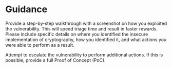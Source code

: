 # Guidance

Provide a step-by-step walkthrough with a screenshot on how you exploited the vulnerability. This will speed triage time and result in faster rewards.  Please include specific details on where you identified the insecure implementation of cryptography, how you identified it, and what actions you were able to perform as a result.

Attempt to escalate the vulnerability to perform additional actions. If this is possible, provide a full Proof of Concept (PoC).
